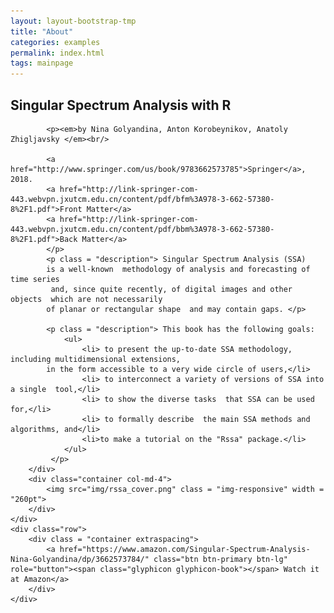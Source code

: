 ```yaml
---
layout: layout-bootstrap-tmp
title: "About"
categories: examples
permalink: index.html
tags: mainpage
---
```

<div class="jumbotron">
	<div class="row">
		<div class="container col-md-8">
			<h2>Singular Spectrum Analysis with R</h2>

			<p><em>by Nina Golyandina, Anton Korobeynikov, Anatoly Zhigljavsky </em><br/>

			<a href="http://www.springer.com/us/book/9783662573785">Springer</a>, 2018.  
			<a href="http://link-springer-com-443.webvpn.jxutcm.edu.cn/content/pdf/bfm%3A978-3-662-57380-8%2F1.pdf">Front Matter</a>
			<a href="http://link-springer-com-443.webvpn.jxutcm.edu.cn/content/pdf/bbm%3A978-3-662-57380-8%2F1.pdf">Back Matter</a>
			</p>
			<p class = "description"> Singular Spectrum Analysis (SSA)
			is a well-known  methodology of analysis and forecasting of time series
			 and, since quite recently, of digital images and other objects  which are not necessarily
			of planar or rectangular shape  and may contain gaps. </p>

			<p class = "description"> This book has the following goals:
				<ul>
					<li> to present the up-to-date SSA methodology, including multidimensional extensions,
			in the form accessible to a very wide circle of users,</li>
					<li> to interconnect a variety of versions of SSA into a single  tool,</li>
					<li> to show the diverse tasks  that SSA can be used for,</li>
					<li> to formally describe  the main SSA methods and algorithms, and</li>
					<li>to make a tutorial on the "Rssa" package.</li>
				</ul>
			 </p>			
		</div>
		<div class="container col-md-4">
			<img src="img/rssa_cover.png" class = "img-responsive" width = "260pt">
		</div>
	</div>
	<div class="row">
		<div class = "container extraspacing">
			<a href="https://www.amazon.com/Singular-Spectrum-Analysis-Nina-Golyandina/dp/3662573784/" class="btn btn-primary btn-lg" role="button"><span class="glyphicon glyphicon-book"></span> Watch it at Amazon</a>
		</div>
	</div>
</div>

